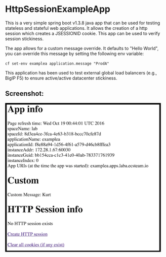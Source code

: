 # HttpSessionExampleApp 

This is a very simple spring boot v1.3.8 java app that can be used for testing stateless and stateful web applications.  It allows the creation of a http session which creates a JSESSIONID cookie.  This app can be used to verify session stickiness.

The app allows for a custom message override. It defaults to "Hello World", you can override this message by setting the following env variable:

`cf set-env examplea application.message "ProdA"`

This application has been used to test external global load balancers (e.g., BigIP F5) to ensure active/active datacenter stickiness.   

## Screenshot:

![Screenshot](docs/screenshot1.png)
